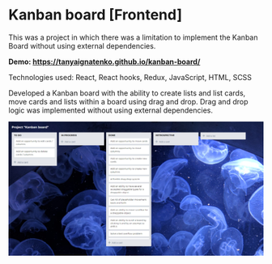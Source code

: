 # Kanban board [Frontend]
This was a project in which there was a limitation to implement the Kanban Board without using external dependencies.

**Demo: https://tanyaignatenko.github.io/kanban-board/**

Technologies used: React, React hooks, Redux, JavaScript, HTML, SCSS

Developed a Kanban board with the ability to create lists and list cards, move cards and lists within a board using drag and drop. Drag and drop logic was implemented without using external dependencies.

![App demo](src/assets/images/demo.png)
